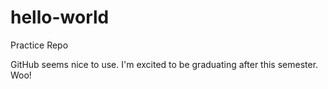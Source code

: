 # hello-world
Practice Repo

GitHub seems nice to use. I'm excited to be graduating after this semester. Woo!
